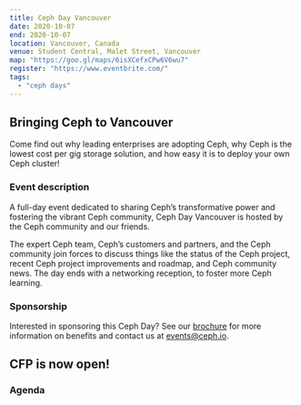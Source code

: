 ```yaml
---
title: Ceph Day Vancouver
date: 2020-10-07
end: 2020-10-07
location: Vancouver, Canada
venue: Student Central, Malet Street, Vancouver
map: "https://goo.gl/maps/6isXCefxCPw6V6wu7"
register: "https://www.eventbrite.com/"
tags:
  - "ceph days"
---
```


## Bringing Ceph to Vancouver

Come find out why leading enterprises are adopting Ceph, why Ceph is the lowest cost per gig storage solution, and how easy it is to deploy your own Ceph cluster!

### Event description

A full-day event dedicated to sharing Ceph’s transformative power and fostering the vibrant Ceph community, Ceph Day Vancouver is hosted by the Ceph community and our friends.

The expert Ceph team, Ceph’s customers and partners, and the Ceph community join forces to discuss things like the status of the Ceph project, recent Ceph project improvements and roadmap, and Ceph community news. The day ends with a networking reception, to foster more Ceph learning.

### Sponsorship

Interested in sponsoring this Ceph Day? See our [brochure](https://ceph.io/wp-content/uploads/2020/01/Ceph-Day-Partner-Sponsorship.pdf) for more information on benefits and contact us at events@ceph.io.

## CFP is now open!

### Agenda
